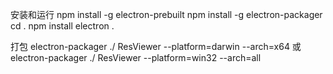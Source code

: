 安装和运行
npm install -g electron-prebuilt
npm install -g electron-packager
cd .
npm install
electron .

打包
electron-packager ./ ResViewer --platform=darwin --arch=x64
或
electron-packager ./ ResViewer --platform=win32 --arch=all

